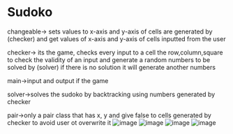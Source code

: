 # Sudoko

changeable-> sets values to x-axis and y-axis of cells are generated by (checker)
and get values of x-axis and y-axis of cells inputted from the user

checker-> its the game, checks every input to a cell the row,column,square to check the validity of an input
and generate a random numbers to be solved by (solver) if there is no solution it will generate another numbers

main->input and output if the game 

solver->solves the sudoko by backtracking using numbers generated by checker

pair->only a pair class that has x, y and give false to cells generated by checker to avoid user ot overwrite it 
![image](https://user-images.githubusercontent.com/57963805/184550392-1dce1e95-2998-4617-ad29-b34dd82d139b.png)
![image](https://user-images.githubusercontent.com/57963805/184550417-8ca58fa8-10fb-47c3-b4fe-a3bca8a5b193.png)
![image](https://user-images.githubusercontent.com/57963805/184550419-433bc5dc-f1f1-48c8-82d5-424df9bd7162.png)
![image](https://user-images.githubusercontent.com/57963805/184550422-e80a4e2e-6c3f-46c6-8cb0-6077b631d67e.png)
